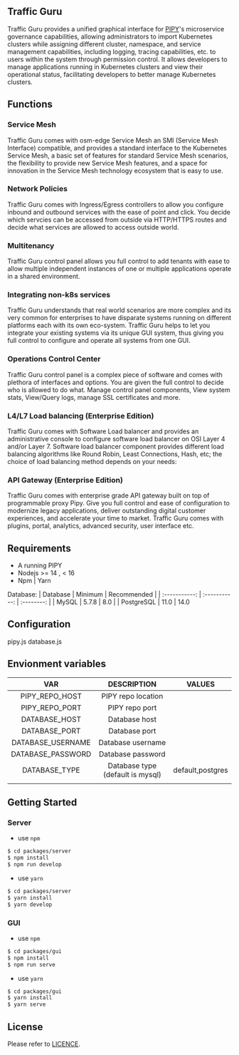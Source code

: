 ## Traffic Guru

Traffic Guru provides a unified graphical interface for [PIPY](https://github.com/flomesh-io/pipy)'s microservice governance capabilities, allowing administrators to import Kubernetes clusters while assigning different cluster, namespace, and service management capabilities, including logging, tracing capabilities, etc. to users within the system through permission control. It allows developers to manage applications running in Kubernetes clusters and view their operational status, facilitating developers to better manage Kubernetes clusters.

## Functions

### Service Mesh

Traffic Guru comes with osm-edge Service Mesh an SMI (Service Mesh Interface) compatible, and provides a standard interface to the Kubernetes Service Mesh, a basic set of features for standard Service Mesh scenarios, the flexibility to provide new Service Mesh features, and a space for innovation in the Service Mesh technology ecosystem that is easy to use.

### Network Policies

Traffic Guru comes with Ingress/Egress controllers to allow you configure inbound and outbound services with the ease of point and click. You decide which servcies can be accessed from outside via HTTP/HTTPS routes and decide what services are allowed to access outside world.

### Multitenancy

Traffic Guru control panel allows you full control to add tenants with ease to allow multiple independent instances of one or multiple applications operate in a shared environment.

### Integrating non-k8s services

Traffic Guru understands that real world scenarios are more complex and its very common for enterprises to have disparate systems running on different platforms each with its own eco-system. Traffic Guru helps to let you integrate your existing systems via its unique GUI system, thus giving you full control to configure and operate all systems from one GUI.

### Operations Control Center

Traffic Guru control panel is a complex piece of software and comes with plethora of interfaces and options. You are given the full control to decide who is allowed to do what. Manage control panel components, View system stats, View/Query logs, manage SSL certificates and more.

### L4/L7 Load balancing (Enterprise Edition)

Traffic Guru comes with Software Load balancer and provides an administrative console to configure software load balancer on OSI Layer 4 and/or Layer 7. Software load balancer component provides different load balancing algorithms like Round Robin, Least Connections, Hash, etc; the choice of load balancing method depends on your needs:

### API Gateway (Enterprise Edition)

Traffic Guru comes with enterprise grade API gateway built on top of programmable proxy Pipy. Give you full control and ease of configuration to modernize legacy applications, deliver outstanding digital customer experiences, and accelerate your time to market. Traffic Guru comes with plugins, portal, analytics, advanced security, user interface etc.

## Requirements

- A running PIPY
- Nodejs >= 14 , < 16
- Npm | Yarn

Database:
|        Database        |           Minimum            |      Recommended      |
| :-----------: | :-----------: | :--------: |
|  MySQL   |        5.7.8        |     8.0             |
|  PostgreSQL   |          11.0         |            14.0       

## Configuration

pipy.js
database.js

## Envionment variables

|        VAR        |           DESCRIPTION            |      VALUES      |
| :---------------: | :------------------------------: | :--------------: |
|  PIPY_REPO_HOST   |        PIPY repo location        |                  |
|  PIPY_REPO_PORT   |          PIPY repo port          |                  |
|   DATABASE_HOST   |          Database host           |                  |
|   DATABASE_PORT   |          Database port           |                  |
| DATABASE_USERNAME |        Database username         |                  |
| DATABASE_PASSWORD |        Database password         |                  |
|   DATABASE_TYPE   | Database type (default is mysql) | default,postgres |
|                   |                                  |                  |


## Getting Started
### Server
- use `npm`
```bash
$ cd packages/server
$ npm install
$ npm run develop
``` 
- use `yarn`
```bash
$ cd packages/server
$ yarn install
$ yarn develop
``` 

### GUI
- use `npm`
```bash
$ cd packages/gui
$ npm install
$ npm run serve
```
- use `yarn`
```bash
$ cd packages/gui
$ yarn install
$ yarn serve
```

## License

Please refer to [LICENCE](/LICENSE.md).








